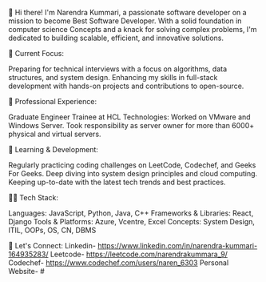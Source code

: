 👋 Hi there! I'm Narendra Kummari, a passionate software developer on a mission to become Best Software Developer. With a solid foundation in computer science Concepts and a knack for solving complex problems, I'm dedicated to building scalable, efficient, and innovative solutions.

🔭 Current Focus:

Preparing for technical interviews with a focus on algorithms, data structures, and system design.
Enhancing my skills in full-stack development with hands-on projects and contributions to open-source.

💼 Professional Experience:

Graduate Engineer Trainee at HCL Technologies: Worked on VMware and Windows Server.
Took responsibility as server owner for more than 6000+ physical and virtual servers.

🌱 Learning & Development:

Regularly practicing coding challenges on LeetCode, Codechef, and Geeks For Geeks.
Deep diving into system design principles and cloud computing.
Keeping up-to-date with the latest tech trends and best practices.

👨‍💻 Tech Stack:

Languages: JavaScript, Python, Java, C++
Frameworks & Libraries: React, Django
Tools & Platforms: Azure, Vcentre, Excel
Concepts: System Design, ITIL, OOPs, OS, CN, DBMS

🔗 Let's Connect:
Linkedin- https://www.linkedin.com/in/narendra-kummari-164935283/
Leetcode- https://leetcode.com/narendrakummara_9/
Codechef- https://www.codechef.com/users/naren_6303
Personal Website- #
<!---
NarendraShalivahana/NarendraShalivahana is a ✨ special ✨ repository because its `README.md` (this file) appears on your GitHub profile.
You can click the Preview link to take a look at your changes.
--->
